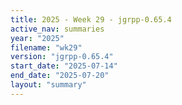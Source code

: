 ```yaml
---
title: 2025 - Week 29 - jgrpp-0.65.4
active_nav: summaries
year: "2025"
filename: "wk29"
version: "jgrpp-0.65.4"
start_date: "2025-07-14"
end_date: "2025-07-20"
layout: "summary"
---
```

